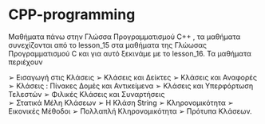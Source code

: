 # CPP-programming
Μαθήματα πάνω στην Γλώσσα Προγραμματισμού C++ , τα μαθήματα συνεχίζονται από το lesson_15 στα μαθήματα της Γλώωσας Προγραμματισμού C και για αυτό ξεκινάμε με το lesson_16. Τα μαθήματα περιέχουν 

➢ Εισαγωγή στις Κλάσεις
➢ Κλάσεις και Δείκτες 
➢ Κλάσεις και Αναφορές
➢ Κλάσεις : Πίνακες Δομές και Αντικείμενα
➢ Κλάσεις και Υπερφόρτωση Τελεστών 
➢ Φιλικές Κλάσεις και Συναρτήσεις  
➢ Στατικά Μέλη Κλάσεων 
➢ Η Κλάση String 
➢ Κληρονομικότητα 
➢ Εικονικές Μέθοδοι 
➢ Πολλαπλή Κληρονομικότητα 
➢ Πρότυπα Κλάσεων. 
